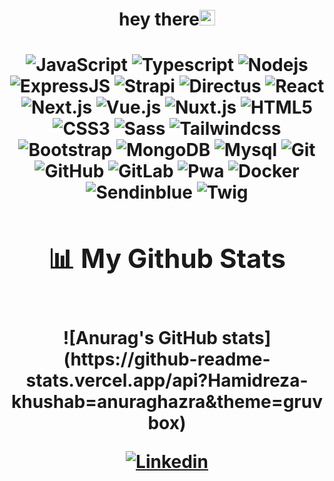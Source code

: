 
<div align='center' ><h1> hey there<img src="https://media.giphy.com/media/hvRJCLFzcasrR4ia7z/giphy.gif" width="25px"> <h1>
<div>


![JavaScript](https://img.shields.io/badge/-JavaScript-black?style=flat-square&logo=javascript)
![Typescript](https://img.shields.io/badge/-Typescript-007ACC?style=flat-square&logo=typescript)
![Nodejs](https://img.shields.io/badge/-Nodejs-black?style=flat-square&logo=Node.js)
![ExpressJS](https://img.shields.io/badge/-ExpressJS-c7b198?style=plastic&logo=ExpressJS)
![Strapi](https://img.shields.io/badge/-Strapi-black?style=flat-square&logo=Strapi)
![Directus](https://img.shields.io/badge/-Directus-black?style=flat-square&logo=Directus)
![React](https://img.shields.io/badge/-React-black?style=flat-square&logo=react)
![Next.js](https://img.shields.io/badge/-Next.js-black?style=flat-square&logo=Next.js)
![Vue.js](https://img.shields.io/badge/-Vue.js-black?style=flat-square&logo=Vue.js)
![Nuxt.js](https://img.shields.io/badge/-Nuxt.js-black?style=flat-square&logo=Nuxt.js)
![HTML5](https://img.shields.io/badge/-HTML5-E34F26?style=flat-square&logo=html5&logoColor=white)
![CSS3](https://img.shields.io/badge/-CSS3-1572B6?style=flat-square&logo=css3)
![Sass](https://img.shields.io/badge/-Sacc-black?style=flat-square&logo=Sass)
![Tailwindcss](https://img.shields.io/badge/-Tailwindcss-563D7C?style=flat-square&logo=Tailwindcss)
![Bootstrap](https://img.shields.io/badge/-Bootstrap-563D7C?style=flat-square&logo=bootstrap)
![MongoDB](https://img.shields.io/badge/-MongoDB-black?style=flat-square&logo=mongodb)
![Mysql](https://img.shields.io/badge/-Mysql-black?style=flat-square&logo=Mysql)
![Git](https://img.shields.io/badge/-Git-black?style=flat-square&logo=git)
![GitHub](https://img.shields.io/badge/-GitHub-181717?style=flat-square&logo=github)
![GitLab](https://img.shields.io/badge/-GitLab-181717?style=flat-square&logo=gitLab)
![Pwa](https://img.shields.io/badge/-Pwa-181717?style=flat-square&logo=Pwa)
![Docker](https://img.shields.io/badge/-Docker-181717?style=flat-square&logo=Docker)
![Sendinblue](https://img.shields.io/badge/-Sendinblue-181717?style=flat-square&logo=Sendinblue)
![Twig](https://img.shields.io/badge/-Twig-181717?style=flat-square&logo=Twig)
 
## 📊 My Github Stats
<p align="center">
  <br/>
![Anurag's GitHub stats](https://github-readme-stats.vercel.app/api?Hamidreza-khushab=anuraghazra&theme=gruvbox)

[![Linkedin](https://img.shields.io/badge/-LinkedIn-blue?style=flat&logo=Linkedin&logoColor=white)](https://www.linkedin.com/in/hamidreza-khushab-318764231/)
 
 
              
